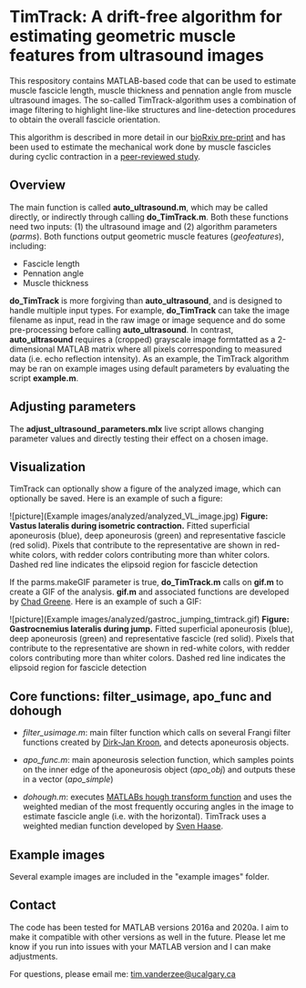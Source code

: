# TimTrack: A drift-free algorithm for estimating geometric muscle features from ultrasound images

This respository contains MATLAB-based code that can be used to estimate muscle fascicle length, muscle thickness and pennation angle from muscle ultrasound images. 
The so-called TimTrack-algorithm uses a combination of image filtering to highlight line-like structures and line-detection procedures to obtain the overall fascicle orientation.

This algorithm is described in more detail in our [bioRxiv pre-print](https://www.biorxiv.org/content/10.1101/2020.08.23.263574v2) 
and has been used to estimate the mechanical work done by muscle fascicles during cyclic contraction in a [peer-reviewed study](https://journals.biologists.com/jeb/article-abstract/224/9/jeb233965/237823/The-high-energetic-cost-of-rapid-force-development?redirectedFrom=fulltext).

## Overview
The main function is called **auto_ultrasound.m**, which may be called directly, or indirectly through calling **do_TimTrack.m**. Both these functions need two inputs: (1) the ultrasound image and (2) algorithm parameters (*parms*). 
Both functions output geometric muscle features (*geofeatures*), including:

* Fascicle length
* Pennation angle
* Muscle thickness

**do_TimTrack** is more forgiving than **auto_ultrasound**, and is designed to handle multiple input types. For example, **do_TimTrack** can take the image filename as input, read in the raw image or image sequence
and do some pre-processing before calling **auto_ultrasound**.
In contrast, **auto_ultrasound** requires a (cropped) grayscale image formtatted as a 2-dimensional MATLAB matrix where all pixels corresponding to measured data (i.e. echo reflection intensity). 
As an example, the TimTrack algorithm may be ran on example images using default parameters by evaluating the script **example.m**. 

## Adjusting parameters
The **adjust_ultrasound_parameters.mlx** live script allows changing parameter values and directly testing their effect on a chosen image.

## Visualization
TimTrack can optionally show a figure of the analyzed image, which can optionally be saved. Here is an example of such a figure:

![picture](Example images/analyzed/analyzed_VL_image.jpg)
**Figure: Vastus lateralis during isometric contraction.** Fitted superficial aponeurosis (blue), deep aponeurosis (green) and representative fascicle (red solid). Pixels that contribute to the representative are shown in red-white colors, with redder colors contributing more than whiter colors. Dashed red line indicates the elipsoid region for fascicle detection

If the parms.makeGIF parameter is true, **do_TimTrack.m** calls on **gif.m** to create a GIF of the analysis. **gif.m** and associated functions are developed by [Chad Greene](https://www.chadagreene.com/).
Here is an example of such a GIF: 

![picture](Example images/analyzed/gastroc_jumping_timtrack.gif)
**Figure: Gastrocnemius lateralis during jump.** Fitted superficial aponeurosis (blue), deep aponeurosis (green) and representative fascicle (red solid). Pixels that contribute to the representative are shown in red-white colors, with redder colors contributing more than whiter colors. Dashed red line indicates the elipsoid region for fascicle detection

## Core functions: filter_usimage, apo_func and dohough

* *filter_usimage.m*: main filter function which calls on several Frangi filter functions created by [Dirk-Jan Kroon](https://www.mathworks.com/matlabcentral/fileexchange/24409-hessian-based-frangi-vesselness-filter), and detects aponeurosis objects.

* *apo_func.m*: main aponeurosis selection function, which samples points on the inner edge of the aponeurosis object (*apo_obj*) and outputs these in a vector (*apo_simple*)

* *dohough.m*: executes [MATLABs hough transform function](https://www.mathworks.com/help/images/ref/hough.html) and uses the weighted median of the most frequently occuring angles in the image to estimate fascicle angle (i.e. with the horizontal). TimTrack uses a weighted median function developed by [Sven Haase](https://www.mathworks.com/matlabcentral/fileexchange/23077-weighted-median).

## Example images
Several example images are included in the "example images" folder.

## Contact
The code has been tested for MATLAB versions 2016a and 2020a. I aim to make it compatible with other versions as well in the future. Please let me know if you run into issues with your MATLAB version and I can make adjustments. 

For questions, please email me: tim.vanderzee@ucalgary.ca
